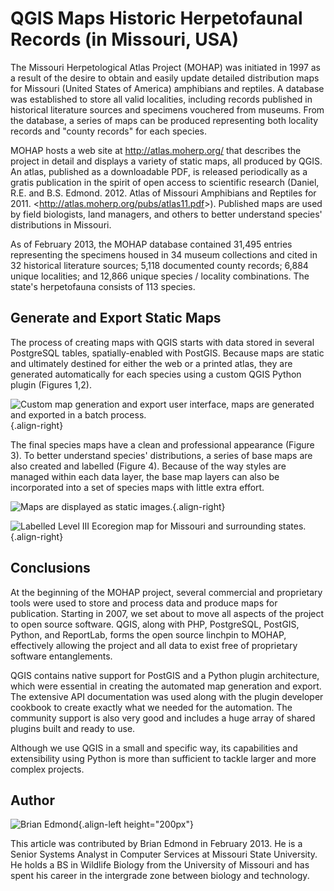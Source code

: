 # QGIS Maps Historic Herpetofaunal Records (in Missouri, USA)

The Missouri Herpetological Atlas Project (MOHAP) was initiated in 1997
as a result of the desire to obtain and easily update detailed
distribution maps for Missouri (United States of America) amphibians and
reptiles. A database was established to store all valid localities,
including records published in historical literature sources and
specimens vouchered from museums. From the database, a series of maps
can be produced representing both locality records and \"county
records\" for each species.

MOHAP hosts a web site at <http://atlas.moherp.org/> that describes the
project in detail and displays a variety of static maps, all produced by
QGIS. An atlas, published as a downloadable PDF, is released
periodically as a gratis publication in the spirit of open access to
scientific research (Daniel, R.E. and B.S. Edmond. 2012. Atlas of
Missouri Amphibians and Reptiles for 2011.
\<<http://atlas.moherp.org/pubs/atlas11.pdf>\>). Published maps are used
by field biologists, land managers, and others to better understand
species\' distributions in Missouri.

As of February 2013, the MOHAP database contained 31,495 entries
representing the specimens housed in 34 museum collections and cited in
32 historical literature sources; 5,118 documented county records; 6,884
unique localities; and 12,866 unique species / locality combinations.
The state\'s herpetofauna consists of 113 species.

## Generate and Export Static Maps

The process of creating maps with QGIS starts with data stored in
several PostgreSQL tables, spatially-enabled with PostGIS. Because maps
are static and ultimately destined for either the web or a printed
atlas, they are generated automatically for each species using a custom
QGIS Python plugin (Figures 1,2).

![Custom map generation and export user interface, maps are generated
and exported in a batch
process.](./images/usa_missouri1.png){.align-right}

The final species maps have a clean and professional appearance (Figure
3). To better understand species\' distributions, a series of base maps
are also created and labelled (Figure 4). Because of the way styles are
managed within each data layer, the base map layers can also be
incorporated into a set of species maps with little extra effort.

![Maps are displayed as static
images.](./images/usa_missouri2.png){.align-right}

![Labelled Level III Ecoregion map for Missouri and surrounding
states.](./images/usa_missouri3.png){.align-right}

## Conclusions

At the beginning of the MOHAP project, several commercial and
proprietary tools were used to store and process data and produce maps
for publication. Starting in 2007, we set about to move all aspects of
the project to open source software. QGIS, along with PHP, PostgreSQL,
PostGIS, Python, and ReportLab, forms the open source linchpin to MOHAP,
effectively allowing the project and all data to exist free of
proprietary software entanglements.

QGIS contains native support for PostGIS and a Python plugin
architecture, which were essential in creating the automated map
generation and export. The extensive API documentation was used along
with the plugin developer cookbook to create exactly what we needed for
the automation. The community support is also very good and includes a
huge array of shared plugins built and ready to use.

Although we use QGIS in a small and specific way, its capabilities and
extensibility using Python is more than sufficient to tackle larger and
more complex projects.

## Author

![Brian Edmond](./images/usa_missouriaut.jpg){.align-left
height="200px"}

This article was contributed by Brian Edmond in February 2013. He is a
Senior Systems Analyst in Computer Services at Missouri State
University. He holds a BS in Wildlife Biology from the University of
Missouri and has spent his career in the intergrade zone between biology
and technology.
